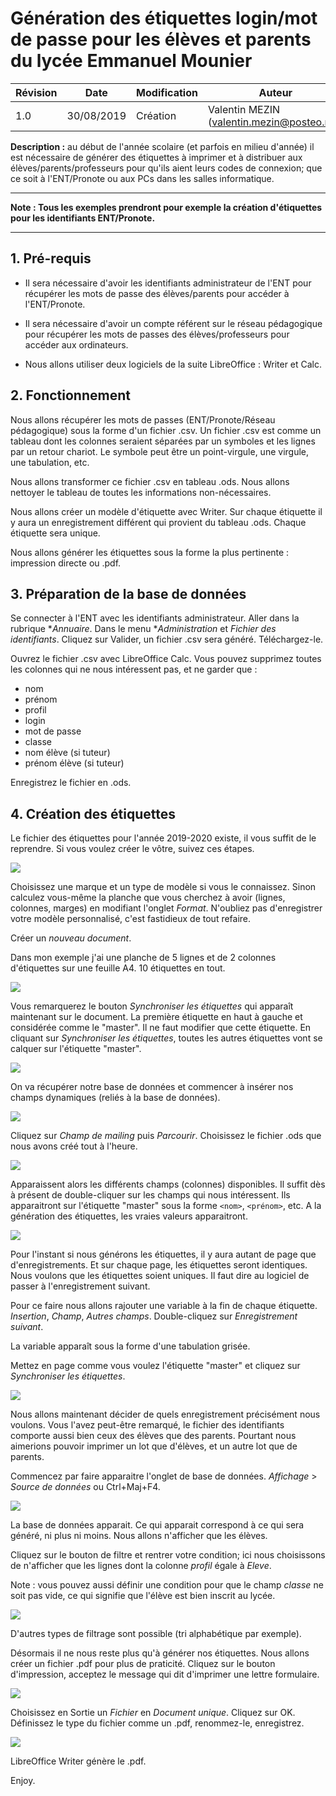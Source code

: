 # Génération des étiquettes login/mot de passe pour les élèves et parents du lycée Emmanuel Mounier

|Révision|Date|Modification|Auteur|
|-----|-----|-----|-----|
|1.0|30/08/2019|Création|Valentin MEZIN (valentin.mezin@posteo.net)|

**Description :** au début de l'année scolaire (et parfois en milieu d'année) il est nécessaire de générer des étiquettes à imprimer et à distribuer aux élèves/parents/professeurs pour qu'ils aient leurs codes de connexion; que ce soit à l'ENT/Pronote ou aux PCs dans les salles informatique.

___
**Note : Tous les exemples prendront pour exemple la création d'étiquettes pour les identifiants ENT/Pronote.**
___

## 1. Pré-requis 

- Il sera nécessaire d'avoir les identifiants administrateur de l'ENT pour récupérer les mots de passe des élèves/parents pour accéder à l'ENT/Pronote.
 
- Il sera nécessaire d'avoir un compte référent sur le réseau pédagogique pour récupérer les mots de passes des élèves/professeurs pour accéder aux ordinateurs.
 
- Nous allons utiliser deux logiciels de la suite LibreOffice : Writer et Calc.
 

## 2. Fonctionnement

Nous allons récupérer les mots de passes (ENT/Pronote/Réseau pédagogique) sous la forme d'un fichier .csv. Un fichier .csv est comme un tableau dont les colonnes seraient séparées par un symboles et les lignes par un retour chariot. Le symbole peut être un point-virgule, une virgule, une tabulation, etc.

Nous allons transformer ce fichier .csv en tableau .ods. Nous allons nettoyer le tableau de toutes les informations non-nécessaires.

Nous allons créer un modèle d'étiquette avec Writer. Sur chaque étiquette il y aura un enregistrement différent qui provient du tableau .ods. Chaque étiquette sera unique.

Nous allons générer les étiquettes sous la forme la plus pertinente : impression directe ou .pdf.

## 3. Préparation de la base de données

Se connecter à l'ENT avec les identifiants administrateur.
Aller dans la rubrique **Annuaire*. Dans le menu **Administration* et *Fichier des identifiants*. Cliquez sur Valider, un fichier .csv sera généré. Téléchargez-le.

Ouvrez le fichier .csv avec LibreOffice Calc. Vous pouvez supprimez toutes les colonnes qui ne nous intéressent pas, et ne garder que :
- nom
- prénom
- profil
- login
- mot de passe
- classe
- nom élève (si tuteur)
- prénom élève (si tuteur)

Enregistrez le fichier en .ods.
	
## 4. Création des étiquettes

Le fichier des étiquettes pour l'année 2019-2020 existe, il vous suffit de le reprendre. Si vous voulez créer le vôtre, suivez ces étapes.

![](./etiquettes_a.png)

Choisissez une marque et un type de modèle si vous le connaissez. Sinon calculez vous-même la planche que vous cherchez à avoir (lignes, colonnes, marges) en modifiant l'onglet *Format*. N'oubliez pas d'enregistrer votre modèle personnalisé, c'est fastidieux de tout refaire.

Créer un *nouveau document*.

Dans mon exemple j'ai une planche de 5 lignes et de 2 colonnes d'étiquettes sur une feuille A4. 10 étiquettes en tout.

![](./etiquettes_b.png)

Vous remarquerez le bouton *Synchroniser les étiquettes* qui apparaît maintenant sur le document. La première étiquette en haut à gauche et considérée comme le "master". Il ne faut modifier que cette étiquette. En cliquant sur *Synchroniser les étiquettes*, toutes les autres étiquettes vont se calquer sur l'étiquette "master".

![](./etiquettes_c.png)

On va récupérer notre base de données et commencer à insérer nos champs dynamiques (reliés à la base de données).

![](./etiquettes_d.png)

Cliquez sur *Champ de mailing* puis *Parcourir*. Choisissez le fichier .ods que nous avons créé tout à l'heure.

![](./etiquettes_e.png)

Apparaissent alors les différents champs (colonnes) disponibles. Il suffit dès à présent de double-cliquer sur les champs qui nous intéressent. Ils apparaitront sur l'étiquette "master" sous la forme `<nom>`, `<prénom>`, etc. A la génération des étiquettes, les vraies valeurs apparaitront.

![](./etiquettes_f.png)

Pour l'instant si nous générons les étiquettes, il y aura autant de page que d'enregistrements. Et sur chaque page, les étiquettes seront identiques. Nous voulons que les étiquettes soient uniques.
Il faut dire au logiciel de passer à l'enregistrement suivant.

Pour ce faire nous allons rajouter une variable à la fin de chaque étiquette. *Insertion*, *Champ*, *Autres champs*. Double-cliquez sur *Enregistrement suivant*.

La variable apparaît sous la forme d'une tabulation grisée.

Mettez en page comme vous voulez l'étiquette "master" et cliquez sur *Synchroniser les étiquettes*.

![](./etiquettes_g.png)

Nous allons maintenant décider de quels enregistrement précisément nous voulons. Vous l'avez peut-être remarqué, le fichier des identifiants comporte aussi bien ceux des élèves que des parents. Pourtant nous aimerions pouvoir imprimer un lot que d'élèves, et un autre lot que de parents.

Commencez par faire apparaitre l'onglet de base de données. *Affichage* > *Source de données* ou Ctrl+Maj+F4.

![](./etiquettes_h.png)

La base de données apparait. Ce qui apparait correspond à ce qui sera généré, ni plus ni moins. Nous allons n'afficher que les élèves.

Cliquez sur le bouton de filtre et rentrer votre condition; ici nous choisissons de n'afficher que les lignes dont la colonne *profil* égale à *Eleve*.

Note : vous pouvez aussi définir une condition pour que le champ *classe* ne soit pas vide, ce qui signifie que l'élève est bien inscrit au lycée.

![](./etiquettes_i.png)

D'autres types de filtrage sont possible (tri alphabétique par exemple).

Désormais il ne nous reste plus qu'à générer nos étiquettes. Nous allons créer un fichier .pdf pour plus de praticité.
Cliquez sur le bouton d'impression, acceptez le message qui dit d'imprimer une lettre formulaire.

![](./etiquettes_j.png)

Choisissez en Sortie un *Fichier* en *Document unique*. Cliquez sur OK. Définissez le type du fichier comme un .pdf, renommez-le, enregistrez.

![](./etiquettes_k.png)

LibreOffice Writer génère le .pdf.

Enjoy.
